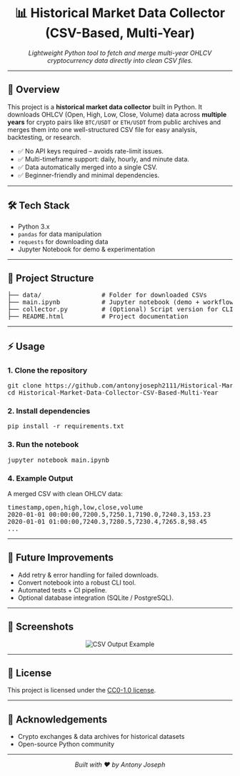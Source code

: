 <h1 align="center">📊 Historical Market Data Collector (CSV-Based, Multi-Year)</h1>

<p align="center">
  <em>Lightweight Python tool to fetch and merge multi-year OHLCV cryptocurrency data directly into clean CSV files.</em>
</p>

<hr />

<h2>🚀 Overview</h2>
<p>
This project is a <strong>historical market data collector</strong> built in Python.  
It downloads OHLCV (Open, High, Low, Close, Volume) data across <strong>multiple years</strong> for crypto pairs 
like <code>BTC/USDT</code> or <code>ETH/USDT</code> from public archives and merges them into one 
well-structured CSV file for easy analysis, backtesting, or research.
</p>

<ul>
  <li>✅ No API keys required – avoids rate-limit issues.</li>
  <li>✅ Multi-timeframe support: daily, hourly, and minute data.</li>
  <li>✅ Data automatically merged into a single CSV.</li>
  <li>✅ Beginner-friendly and minimal dependencies.</li>
</ul>

<hr />

<h2>🛠️ Tech Stack</h2>
<ul>
  <li>Python 3.x</li>
  <li><code>pandas</code> for data manipulation</li>
  <li><code>requests</code> for downloading data</li>
  <li>Jupyter Notebook for demo & experimentation</li>
</ul>

<hr />

<h2>📂 Project Structure</h2>
<pre>
├── data/                # Folder for downloaded CSVs
├── main.ipynb           # Jupyter notebook (demo + workflow)
├── collector.py         # (Optional) Script version for CLI usage
├── README.html          # Project documentation
</pre>

<hr />

<h2>⚡ Usage</h2>

<h3>1. Clone the repository</h3>
<pre>
git clone https://github.com/antonyjoseph2111/Historical-Market-Data-Collector-CSV-Based-Multi-Year.git
cd Historical-Market-Data-Collector-CSV-Based-Multi-Year
</pre>

<h3>2. Install dependencies</h3>
<pre>
pip install -r requirements.txt
</pre>

<h3>3. Run the notebook</h3>
<pre>
jupyter notebook main.ipynb
</pre>

<h3>4. Example Output</h3>
<p>A merged CSV with clean OHLCV data:</p>

<pre>
timestamp,open,high,low,close,volume
2020-01-01 00:00:00,7200.5,7250.1,7190.0,7240.3,153.23
2020-01-01 01:00:00,7240.3,7280.5,7230.4,7265.8,98.45
...
</pre>

<hr />

<h2>🎯 Future Improvements</h2>
<ul>
  <li>Add retry & error handling for failed downloads.</li>
  <li>Convert notebook into a robust CLI tool.</li>
  <li>Automated tests + CI pipeline.</li>
  <li>Optional database integration (SQLite / PostgreSQL).</li>
</ul>

<hr />

<h2>📸 Screenshots</h2>
<p align="center">
  <img src="https://via.placeholder.com/800x400?text=Sample+CSV+Output" alt="CSV Output Example" />
</p>

<hr />

<h2>📜 License</h2>
<p>This project is licensed under the <a href="https://opensource.org/licenses/MIT](https://github.com/antonyjoseph2111/Historical-Market-Data-Collector-CSV-Based-Multi-Year/blob/main/LICENSE">CC0-1.0 license</a>.</p>

<hr />

<h2>🙌 Acknowledgements</h2>
<ul>
  <li>Crypto exchanges & data archives for historical datasets</li>
  <li>Open-source Python community</li>
</ul>

<hr />

<p align="center"><em>Built with ❤️ by Antony Joseph</em></p>
